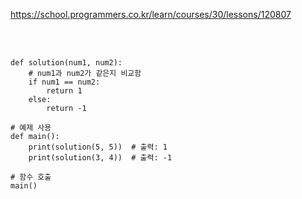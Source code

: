https://school.programmers.co.kr/learn/courses/30/lessons/120807

<br>

</br>

```
def solution(num1, num2):
    # num1과 num2가 같은지 비교함
    if num1 == num2:
        return 1
    else:
        return -1

# 예제 사용
def main():
    print(solution(5, 5))  # 출력: 1
    print(solution(3, 4))  # 출력: -1

# 함수 호출
main()
```
